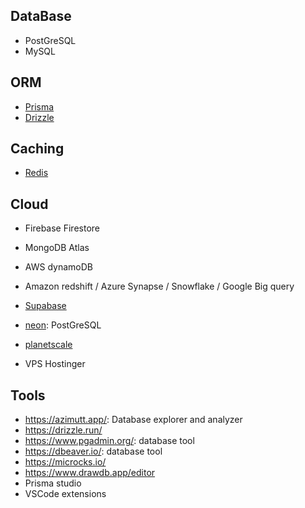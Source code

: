 ## DataBase

- PostGreSQL
- MySQL

## ORM

- [Prisma](https://www.prisma.io/)
- [Drizzle](https://orm.drizzle.team/)

## Caching

- [Redis](https://redis.io/)

## Cloud

- Firebase Firestore
- MongoDB Atlas
- AWS dynamoDB
- Amazon redshift / Azure Synapse / Snowflake / Google Big query
- [Supabase](https://supabase.com/)
- [neon](https://neon.tech/): PostGreSQL
- [planetscale](https://planetscale.com/)

- VPS Hostinger

## Tools

- https://azimutt.app/: Database explorer and analyzer
- https://drizzle.run/
- https://www.pgadmin.org/: database tool
- https://dbeaver.io/: database tool
- https://microcks.io/
- https://www.drawdb.app/editor
- Prisma studio
- VSCode extensions
